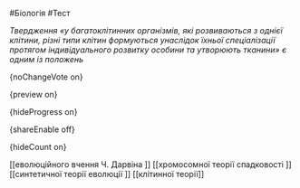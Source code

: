 #Біологія #Тест

*Твердження «у багатоклітинних організмів, які розвиваються з однієї клітини, різні типи клітин формуються унаслідок їхньої спеціалізації протягом індивідуального розвитку особини та утворюють тканини» є одним із положень*

{noChangeVote on}

{preview on}

{hideProgress on}

{shareEnable off}

{hideCount on}

[[еволюційного вчення Ч. Дарвіна ]]
[[хромосомної теорії спадковості ]]
[[синтетичної теорії еволюції ]]
[[клітинної теорії]]
